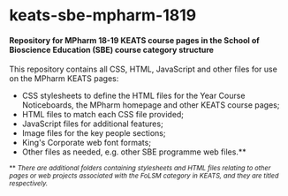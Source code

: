 # keats-sbe-mpharm-1819
<h4>Repository for MPharm 18-19 KEATS course pages in the School of Bioscience Education (SBE) course category structure</h4>
<p>This repository contains all CSS, HTML, JavaScript and other files for use on the MPharm KEATS pages:</p>
<ul>
  <li>CSS stylesheets to define the HTML files for the Year Course Noticeboards, the MPharm homepage and other KEATS course pages;</li>
  <li>HTML files to match each CSS file provided;</li>
  <li>JavaScript files for additional features;</li>
  <li>Image files for the key people sections;</li>
  <li>King's Corporate web font formats;</li>
  <li>Other files as needed, e.g. other SBE programme web files.**</li>
</ul>
<p style="font-size: smaller;">** <i>There are additional folders containing stylesheets and HTML files relating to other pages or web projects associated with the FoLSM category in KEATS, and they are titled respectively.</i></p>
